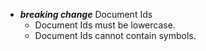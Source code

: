 <!-- (dl (section-meta Version 3.0.0)) -->

* _**breaking change**_ Document Ids
  * Document Ids must be lowercase.
  * Document Ids cannot contain symbols.